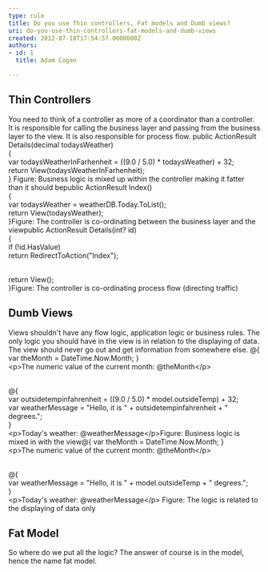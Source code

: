 ```yaml
---
type: rule
title: Do you use Thin controllers, Fat models and Dumb views?
uri: do-you-use-thin-controllers-fat-models-and-dumb-views
created: 2012-07-18T17:54:57.0000000Z
authors:
- id: 1
  title: Adam Cogan

---
```


 
## Thin Controllers

You need to think of a controller as more of a coordinator than a controller. 
It is responsible for calling the business layer and passing from the business layer to the view. 
It is also responsible for process flow.
public ActionResult Details(decimal todaysWeather)
<br>{
<br>    var todaysWeatherInFarhenheit = ((9.0 / 5.0) \* todaysWeather) + 32;
<br>    return View(todaysWeatherInFarhenheit);<br> }
Figure: Business logic is mixed up within the controller making it fatter than it should bepublic ActionResult Index()
<br>{
<br>    var todaysWeather = weatherDB.Today.ToList();
<br>    return View(todaysWeather);
<br> }Figure: The controller is co-ordinating between the business layer and the viewpublic ActionResult Details(int? id)
<br> {
<br>   if (!id.HasValue)
<br>         return RedirectToAction("Index");

<br>   return View();
<br> }Figure: The controller is co-ordinating process flow (directing traffic)
## Dumb Views

Views shouldn't have any flow logic, application logic or business rules.
The only logic you should have in the view is in relation to the displaying of data.
The view should never go out and get information from somewhere else.
@{ var theMonth = DateTime.Now.Month; }
<br>&lt;p&gt;The numeric value of the current month: @theMonth&lt;/p&gt;

<br>@{
<br>    var outsidetempinfahrenheit = ((9.0 / 5.0) \* model.outsideTemp) + 32;
<br>    var weatherMessage = "Hello, it is " + outsidetempinfahrenheit + " 
degrees.";
<br>}
<br>&lt;p&gt;Today's weather: @weatherMessage&lt;/p&gt;Figure: Business logic is mixed in with the view@{ var theMonth = DateTime.Now.Month; }
<br>&lt;p&gt;The numeric value of the current month: @theMonth&lt;/p&gt;

<br>@{
<br>    var weatherMessage = "Hello, it is " + model.outsideTemp + " degrees.";
<br>}
<br>&lt;p&gt;Today's weather: @weatherMessage&lt;/p&gt;
Figure: The logic is related to the displaying of data only
## Fat Model

So where do we put all the logic? The answer of course is in the model, hence the name fat model.

